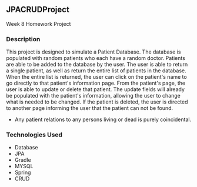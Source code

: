 ## JPACRUDProject

Week 8 Homework Project

### Description

This project is designed to simulate a Patient Database. The database is populated with random patients who each have a random doctor. Patients are able to be added to the database by the user. The user is able to return a single patient, as well as return the entire list of patients in the database. When the entire list is returned, the user can click on the patient's name to go directly to that patient's information page. From the patient's page, the user is able to update or delete that patient. The update fields will already be populated with the patient's information, allowing the user to change what is needed to be changed. If the patient is deleted, the user is directed to another page informing the user that the patient can not be found.
* Any patient relations to any persons living or dead is purely coincidental.

### Technologies Used

* Database
* JPA
* Gradle
* MYSQL
* Spring
* CRUD
